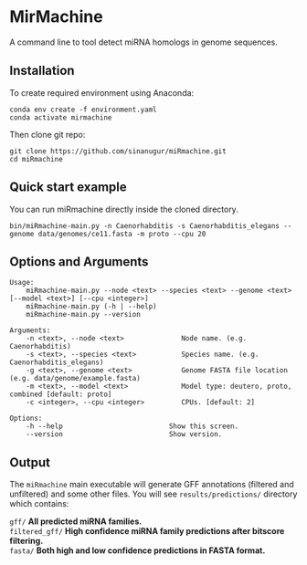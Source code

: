 # MirMachine
A command line to tool detect miRNA homologs in genome sequences.

Installation
------------
To create required environment using Anaconda:

```
conda env create -f environment.yaml
conda activate mirmachine
```

Then clone git repo:
```
git clone https://github.com/sinanugur/miRmachine.git
cd miRmachine
```

Quick start example
-------------------
You can run miRmachine directly inside the cloned directory.
```
bin/miRmachine-main.py -n Caenorhabditis -s Caenorhabditis_elegans --genome data/genomes/ce11.fasta -m proto --cpu 20
```

Options and Arguments
---------------------
```
Usage:
    miRmachine-main.py --node <text> --species <text> --genome <text> [--model <text>] [--cpu <integer>]
    miRmachine-main.py (-h | --help)
    miRmachine-main.py --version

Arguments:
    -n <text>, --node <text>              Node name. (e.g. Caenorhabditis)
    -s <text>, --species <text>           Species name. (e.g. Caenorhabditis_elegans)
    -g <text>, --genome <text>            Genome FASTA file location (e.g. data/genome/example.fasta)
    -m <text>, --model <text>             Model type: deutero, proto, combined [default: proto]
    -c <integer>, --cpu <integer>         CPUs. [default: 2]

Options:
    -h --help                          Show this screen.
    --version                          Show version.
```

Output
------
The `miRmachine` main executable will generate GFF annotations (filtered and unfiltered) and some other files.
You will see `results/predictions/` directory which contains:

`gff/` __All predicted miRNA families.__  
`filtered_gff/` __High confidence miRNA family predictions after bitscore filtering.__  
`fasta/` __Both high and low confidence predictions in FASTA format.__  



